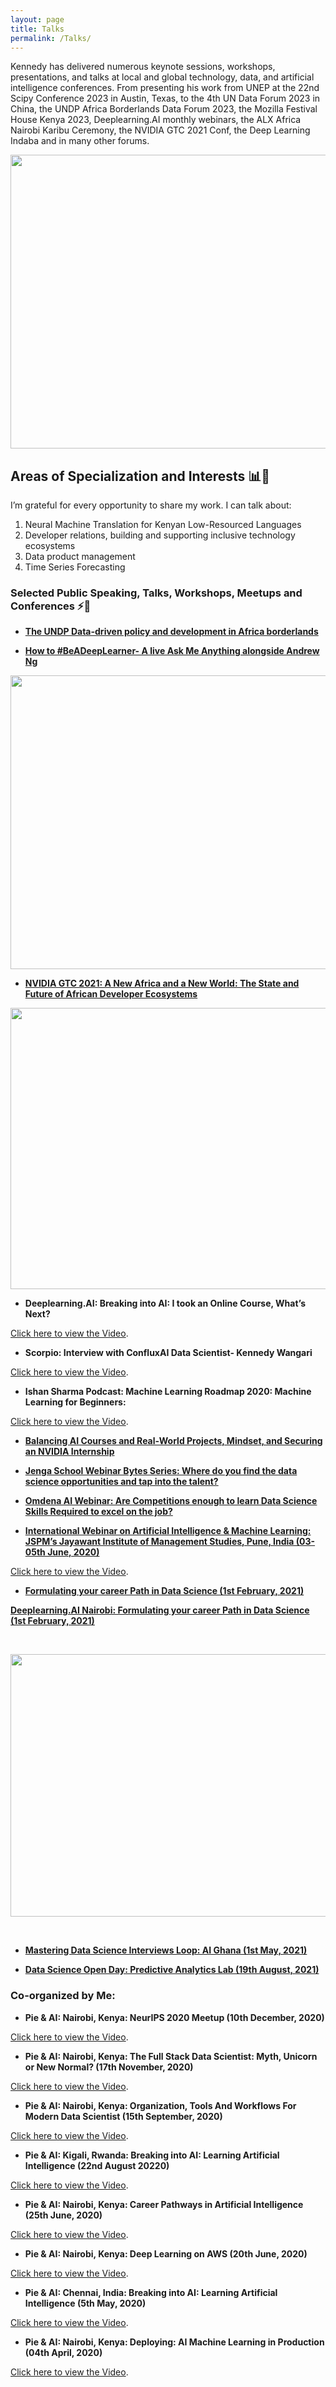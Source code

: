 ```yaml
---
layout: page
title: Talks 
permalink: /Talks/
---
```


Kennedy has delivered numerous keynote sessions, workshops, presentations, and talks at local and global technology, data, and artificial intelligence conferences. From presenting his work from UNEP at the 22nd Scipy Conference 2023 in Austin, Texas, to the 4th UN Data Forum 2023 in China, the UNDP Africa Borderlands Data Forum 2023, the Mozilla Festival House Kenya 2023, Deeplearning.AI monthly webinars, the ALX Africa Nairobi Karibu Ceremony, the NVIDIA GTC 2021 Conf, the Deep Learning Indaba and in many other forums.

<p align="center">
  <img width="570" height="470" src="https://raw.githubusercontent.com/kennedykwangari/kennedykwangari.github.io/master/images/undp.jpg">
</p>

## Areas of Specialization and Interests 📊🤖

I’m grateful for every opportunity to share my work. I can talk about:

1.	Neural Machine Translation for Kenyan Low-Resourced Languages
2.	Developer relations, building and supporting inclusive technology ecosystems
3.	Data product management
4.	Time Series Forecasting

### Selected Public Speaking, Talks, Workshops, Meetups and Conferences ⚡🧠


- [**The UNDP Data-driven policy and development in Africa borderlands**](https://www.undp.org/africa/africa-borderlands-centre/blog/data-driven-policy-and-development-africa-borderlands)


- [**How to #BeADeepLearner- A live Ask Me Anything alongside Andrew Ng**](https://www.eventbrite.com/e/how-to-beadeeplearner-a-live-ask-me-anything-tickets-228151977707?aff=ebdsoporgprofile)

<p align="center">
  <img width="570" height="470" src="https://raw.githubusercontent.com/kennedykwangari/kennedykwangari.github.io/master/images/dli.jfif">
</p>


- [**NVIDIA GTC 2021:   A New Africa and a New World: The State and Future of African Developer Ecosystems**](https://www.nvidia.cn/on-demand/session/gtcspring21-e32500/?playlistId=playList-efd5379e-ca6f-4121-b375-37db43c0b3dd)

<p align="center">
  <img width="540" height="450" src="https://raw.githubusercontent.com/kennedykwangari/kennedykwangari.github.io/master/images/nvidia.jpg">
</p>


 - **Deeplearning.AI:  Breaking into AI: I took an Online Course, What’s Next?**
<p> <a href="https://www.youtube.com/watch?v=QSLh7CUEfXA">Click here to view the Video</a>.</p>


- **Scorpio: Interview with ConfluxAI Data Scientist- Kennedy Wangari**
<p> <a href="https://www.youtube.com/watch?v=DsYCAUrxutc">Click here to view the Video</a>.</p>


- **Ishan Sharma Podcast: Machine Learning Roadmap 2020: Machine Learning for Beginners:**
<p> <a href="https://www.youtube.com/watch?v=1ipW1sVIwiM">Click here to view the Video</a>.</p>


- [**Balancing AI Courses and Real-World Projects, Mindset, and Securing an NVIDIA Internship**](https://omdena.com/blog/nvidia-ai/)


- [**Jenga School Webinar Bytes Series: Where do you find the data science opportunities and tap into the talent?**](https://twitter.com/JENGASchool/status/1323675680077471745/photo/1)



- [**Omdena AI Webinar: Are Competitions enough to learn Data Science Skills Required to excel on the job?**](https://omdena.com/blog/data-science-skills-required/)


- [**International Webinar on Artificial Intelligence & Machine Learning: JSPM’s Jayawant Institute of Management Studies, Pune, India (03-05th June, 2020)**](https://www.facebook.com/jspmjims/posts/international-webinar-on-ai-machine-learning-jspms-jayawant-institute-of-managem/3307946485891445/)

<p> <a href="https://www.youtube.com/watch?v=gK622zgDcOI">Click here to view the Video</a>.</p>



 
- [**Formulating your career Path in Data Science (1st February, 2021)**](https://medium.com/@grivineochieng/first-pie-ai-meetup-kenya-c6dd756929b1)

[**Deeplearning.AI Nairobi: Formulating your career Path in Data Science (1st February, 2021)**](https://www.deeplearning.ai/event/pie-ai-juja/)

&nbsp;
<p align="center">
  <img width="540" height="420" src="https://raw.githubusercontent.com/kennedykwangari/kennedykwangari.github.io/master/images/kwangarinairobi.jpeg">
</p>
&nbsp;

- [**Mastering Data Science Interviews Loop: AI Ghana (1st May, 2021)**](https://twitter.com/AIGhana1/status/1386966310601609216)


- [**Data Science Open Day: Predictive Analytics Lab (19th August, 2021)**](https://www.facebook.com/predictiveanalyticske/photos/a.1273856936066227/4258488207603070/)



### Co-organized by Me:


- **Pie & AI: Nairobi, Kenya: NeurIPS 2020 Meetup (10th December, 2020)**
<p> <a href="https://www.youtube.com/watch?v=um73FhxAjBs">Click here to view the Video</a>.</p>



- **Pie & AI: Nairobi, Kenya: The Full Stack Data Scientist: Myth, Unicorn or New Normal? (17th November, 2020)**
<p> <a href="https://www.youtube.com/watch?v=bGzF2oi-veE">Click here to view the Video</a>.</p>



 - **Pie & AI: Nairobi, Kenya: Organization, Tools And Workflows For Modern Data Scientist (15th September, 2020)**
<p> <a href="https://www.youtube.com/watch?v=YoS69_4zWHQ">Click here to view the Video</a>.</p>



- **Pie & AI: Kigali, Rwanda: Breaking into AI: Learning Artificial Intelligence (22nd August 20220)**
<p> <a href="https://www.youtube.com/watch?v=zVwl3MYomy4">Click here to view the Video</a>.</p>



- **Pie & AI: Nairobi, Kenya: Career Pathways in Artificial Intelligence (25th June, 2020)**
<p> <a href="https://www.youtube.com/watch?v=ijYJF0V77PA">Click here to view the Video</a>.</p>



- **Pie & AI: Nairobi, Kenya: Deep Learning on AWS (20th June, 2020)**
<p> <a href="https://www.youtube.com/watch?v=xMULvvj9RdM">Click here to view the Video</a>.</p>



 - **Pie & AI: Chennai, India: Breaking into AI: Learning Artificial Intelligence (5th May, 2020)**
<p> <a href="https://www.youtube.com/watch?v=xJYlQ8XgFdk">Click here to view the Video</a>.</p>



- **Pie & AI: Nairobi, Kenya: Deploying: AI Machine Learning in Production (04th April, 2020)**
<p> <a href="https://www.youtube.com/watch?v=LNtQvnDxsew&t=4s">Click here to view the Video</a>.</p>

